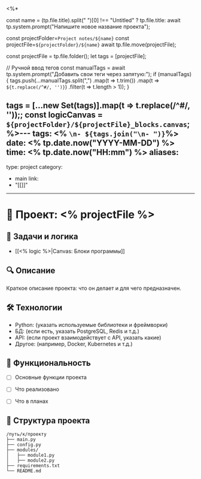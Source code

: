 <%*

const name = (tp.file.title).split(" ")[0] !== "Untitled" ? tp.file.title: await tp.system.prompt("Напишите новое название проекта");


const projectFolder=`Project notes/${name}`
const projectFile=`${projectFolder}/${name}`
await tp.file.move(projectFile);


const projectFile = tp.file.folder();
let tags = [projectFile];

// Ручной ввод тегов
const manualTags = await tp.system.prompt("Добавить свои теги через запятую:");
if (manualTags) {
    tags.push(...manualTags.split(",")
        .map(t => t.trim())
        .map(t => `${t.replace(/^#/, '')}`) 
        .filter(t => t.length > 1));
}

tags = [...new Set(tags)].map(t => t.replace(/^#/, ''));;
const logicCanvas = `${projectFolder}/${projectFile}_blocks.canvas`;
%>---
tags: <% `\n- ${tags.join("\n- ")}`%>
date: <% tp.date.now("YYYY-MM-DD") %>
time: <% tp.date.now("HH:mm") %>
aliases: 
-
type: project
category: 
- main
link: 
- "[[]]"
---

# 📌 Проект: <% projectFile %>

## 📝 Задачи и логика
- [[<% logic %>|Canvas: Блоки программы]]

## 🔍 Описание
Краткое описание проекта: что он делает и для чего предназначен.

## 🛠️ Технологии
- Python: (указать используемые библиотеки и фреймворки)
- БД: (если есть, указать PostgreSQL, Redis и т.д.)
- API: (если проект взаимодействует с API, указать какие)
- Другое: (например, Docker, Kubernetes и т.д.)

## 🎯 Функциональность
- [ ] Основные функции проекта
- [ ] Что реализовано
- [ ] Что в планах


## 📂 Структура проекта
```plaintext
/путь/к/проекту
├── main.py
├── config.py
├── modules/
│   ├── module1.py
│   ├── module2.py
├── requirements.txt
└── README.md
